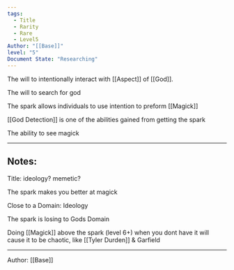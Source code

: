 ```yaml
---
tags:
  - Title
  - Rarity
  - Rare
  - Level5
Author: "[[Base]]"
level: "5"
Document State: "Researching"
---
```

The will to intentionally interact with [[Aspect]] of [[God]].

The will to search for god

The spark allows individuals to use intention to preform [[Magick]] 

[[God Detection]] is one of the abilities gained from getting the spark

The ability to see magick
- - -
## Notes:
Title: ideology? memetic?

The spark makes you better at magick

Close to a Domain: Ideology

The spark is losing to Gods Domain

Doing [[Magick]] above the spark (level 6+) when you dont have it will cause it to be chaotic, like [[Tyler Durden]] & Garfield

- - -
Author: [[Base]]